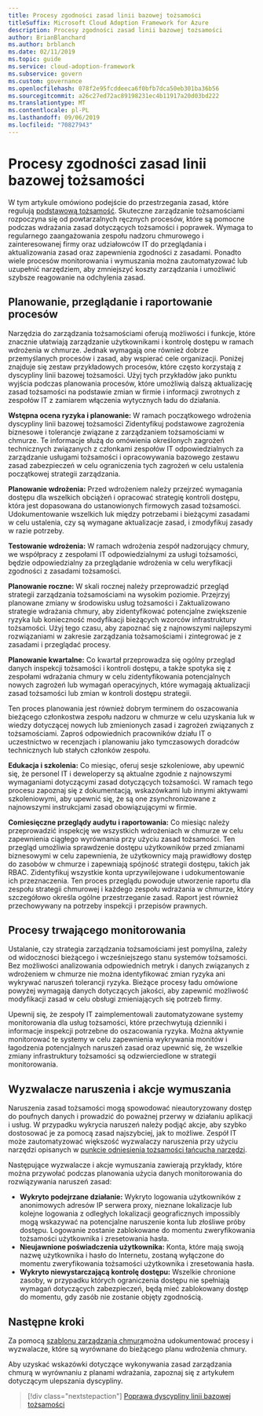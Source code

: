 ```yaml
---
title: Procesy zgodności zasad linii bazowej tożsamości
titleSuffix: Microsoft Cloud Adoption Framework for Azure
description: Procesy zgodności zasad linii bazowej tożsamości
author: BrianBlanchard
ms.author: brblanch
ms.date: 02/11/2019
ms.topic: guide
ms.service: cloud-adoption-framework
ms.subservice: govern
ms.custom: governance
ms.openlocfilehash: 078f2e95fcddeeca6f0bfb7dca50eb301ba36b56
ms.sourcegitcommit: a26c27ed72ac89198231ec4b11917a20d03bd222
ms.translationtype: MT
ms.contentlocale: pl-PL
ms.lasthandoff: 09/06/2019
ms.locfileid: "70827943"
---
```

# <a name="identity-baseline-policy-compliance-processes"></a>Procesy zgodności zasad linii bazowej tożsamości

W tym artykule omówiono podejście do przestrzegania zasad, które regulują [podstawową tożsamość](./index.md). Skuteczne zarządzanie tożsamościami rozpoczyna się od powtarzalnych ręcznych procesów, które są pomocne podczas wdrażania zasad dotyczących tożsamości i poprawek. Wymaga to regularnego zaangażowania zespołu nadzoru chmurowego i zainteresowanej firmy oraz udziałowców IT do przeglądania i aktualizowania zasad oraz zapewnienia zgodności z zasadami. Ponadto wiele procesów monitorowania i wymuszania można zautomatyzować lub uzupełnić narzędziem, aby zmniejszyć koszty zarządzania i umożliwić szybsze reagowanie na odchylenia zasad.

## <a name="planning-review-and-reporting-processes"></a>Planowanie, przeglądanie i raportowanie procesów

Narzędzia do zarządzania tożsamościami oferują możliwości i funkcje, które znacznie ułatwiają zarządzanie użytkownikami i kontrolę dostępu w ramach wdrożenia w chmurze. Jednak wymagają one również dobrze przemyślanych procesów i zasad, aby wspierać cele organizacji. Poniżej znajduje się zestaw przykładowych procesów, które często korzystają z dyscypliny linii bazowej tożsamości. Użyj tych przykładów jako punktu wyjścia podczas planowania procesów, które umożliwią dalszą aktualizację zasad tożsamości na podstawie zmian w firmie i informacji zwrotnych z zespołów IT z zamiarem włączenia wytycznych ładu do działania.

**Wstępna ocena ryzyka i planowanie:** W ramach początkowego wdrożenia dyscypliny linii bazowej tożsamości Zidentyfikuj podstawowe zagrożenia biznesowe i tolerancje związane z zarządzaniem tożsamościami w chmurze. Te informacje służą do omówienia określonych zagrożeń technicznych związanych z członkami zespołów IT odpowiedzialnych za zarządzanie usługami tożsamości i opracowywania bazowego zestawu zasad zabezpieczeń w celu ograniczenia tych zagrożeń w celu ustalenia początkowej strategii zarządzania.

**Planowanie wdrożenia:** Przed wdrożeniem należy przejrzeć wymagania dostępu dla wszelkich obciążeń i opracować strategię kontroli dostępu, która jest dopasowana do ustanowionych firmowych zasad tożsamości. Udokumentowanie wszelkich luk między potrzebami i bieżącymi zasadami w celu ustalenia, czy są wymagane aktualizacje zasad, i zmodyfikuj zasady w razie potrzeby.

**Testowanie wdrożenia:** W ramach wdrożenia zespół nadzorujący chmury, we współpracy z zespołami IT odpowiedzialnymi za usługi tożsamości, będzie odpowiedzialny za przeglądanie wdrożenia w celu weryfikacji zgodności z zasadami tożsamości.

**Planowanie roczne:** W skali rocznej należy przeprowadzić przegląd strategii zarządzania tożsamościami na wysokim poziomie. Przejrzyj planowane zmiany w środowisku usług tożsamości i Zaktualizowano strategie wdrażania chmury, aby zidentyfikować potencjalne zwiększenie ryzyka lub konieczność modyfikacji bieżących wzorców infrastruktury tożsamości. Użyj tego czasu, aby zapoznać się z najnowszymi najlepszymi rozwiązaniami w zakresie zarządzania tożsamościami i zintegrować je z zasadami i przeglądać procesy.

**Planowanie kwartalne:** Co kwartał przeprowadza się ogólny przegląd danych inspekcji tożsamości i kontroli dostępu, a także spotyka się z zespołami wdrażania chmury w celu zidentyfikowania potencjalnych nowych zagrożeń lub wymagań operacyjnych, które wymagają aktualizacji zasad tożsamości lub zmian w kontroli dostępu strategii.

Ten proces planowania jest również dobrym terminem do oszacowania bieżącego członkostwa zespołu nadzoru w chmurze w celu uzyskania luk w wiedzy dotyczącej nowych lub zmienionych zasad i zagrożeń związanych z tożsamościami. Zaproś odpowiednich pracowników działu IT o uczestnictwo w recenzjach i planowaniu jako tymczasowych doradców technicznych lub stałych członków zespołu.

**Edukacja i szkolenia:** Co miesiąc, oferuj sesje szkoleniowe, aby upewnić się, że personel IT i deweloperzy są aktualne zgodnie z najnowszymi wymaganiami dotyczącymi zasad dotyczących tożsamości. W ramach tego procesu zapoznaj się z dokumentacją, wskazówkami lub innymi aktywami szkoleniowymi, aby upewnić się, że są one zsynchronizowane z najnowszymi instrukcjami zasad obowiązującymi w firmie.

**Comiesięczne przeglądy audytu i raportowania:** Co miesiąc należy przeprowadzić inspekcję we wszystkich wdrożeniach w chmurze w celu zapewnienia ciągłego wyrównania przy użyciu zasad tożsamości. Ten przegląd umożliwia sprawdzenie dostępu użytkowników przed zmianami biznesowymi w celu zapewnienia, że użytkownicy mają prawidłowy dostęp do zasobów w chmurze i zapewniają spójność strategii dostępu, takich jak RBAC. Zidentyfikuj wszystkie konta uprzywilejowane i udokumentowanie ich przeznaczenia. Ten proces przeglądu powoduje utworzenie raportu dla zespołu strategii chmurowej i każdego zespołu wdrażania w chmurze, który szczegółowo określa ogólne przestrzeganie zasad. Raport jest również przechowywany na potrzeby inspekcji i przepisów prawnych.

## <a name="ongoing-monitoring-processes"></a>Procesy trwającego monitorowania

Ustalanie, czy strategia zarządzania tożsamościami jest pomyślna, zależy od widoczności bieżącego i wcześniejszego stanu systemów tożsamości. Bez możliwości analizowania odpowiednich metryk i danych związanych z wdrożeniem w chmurze nie można identyfikować zmian ryzyka ani wykrywać naruszeń tolerancji ryzyka. Bieżące procesy ładu omówione powyżej wymagają danych dotyczących jakości, aby zapewnić możliwość modyfikacji zasad w celu obsługi zmieniających się potrzeb firmy.

Upewnij się, że zespoły IT zaimplementowali zautomatyzowane systemy monitorowania dla usług tożsamości, które przechwytują dzienniki i informacje inspekcji potrzebne do oszacowania ryzyka. Można aktywnie monitorować te systemy w celu zapewnienia wykrywania monitów i łagodzenia potencjalnych naruszeń zasad oraz upewnić się, że wszelkie zmiany infrastruktury tożsamości są odzwierciedlone w strategii monitorowania.

## <a name="violation-triggers-and-enforcement-actions"></a>Wyzwalacze naruszenia i akcje wymuszania

Naruszenia zasad tożsamości mogą spowodować nieautoryzowany dostęp do poufnych danych i prowadzić do poważnej przerwy w działaniu aplikacji i usług. W przypadku wykrycia naruszeń należy podjąć akcje, aby szybko dostosować je za pomocą zasad najszybciej, jak to możliwe. Zespół IT może zautomatyzować większość wyzwalaczy naruszenia przy użyciu narzędzi opisanych w [punkcie odniesienia tożsamości łańcucha narzędzi](toolchain.md).

Następujące wyzwalacze i akcje wymuszania zawierają przykłady, które można przywołać podczas planowania użycia danych monitorowania do rozwiązywania naruszeń zasad:

- **Wykryto podejrzane działanie:** Wykryto logowania użytkowników z anonimowych adresów IP serwera proxy, nieznane lokalizacje lub kolejne logowania z odległych lokalizacji geograficznych impossibly mogą wskazywać na potencjalne naruszenie konta lub złośliwe próby dostępu. Logowanie zostanie zablokowane do momentu zweryfikowania tożsamości użytkownika i zresetowania hasła.
- **Nieujawnione poświadczenia użytkownika:** Konta, które mają swoją nazwę użytkownika i hasło do Internetu, zostaną wyłączone do momentu zweryfikowania tożsamości użytkownika i zresetowania hasła.
- **Wykryto niewystarczającą kontrolę dostępu:** Wszelkie chronione zasoby, w przypadku których ograniczenia dostępu nie spełniają wymagań dotyczących zabezpieczeń, będą mieć zablokowany dostęp do momentu, gdy zasób nie zostanie objęty zgodnością.

## <a name="next-steps"></a>Następne kroki

Za pomocą [szablonu zarządzania chmurą](./template.md)można udokumentować procesy i wyzwalacze, które są wyrównane do bieżącego planu wdrożenia chmury.

Aby uzyskać wskazówki dotyczące wykonywania zasad zarządzania chmurą w wyrównaniu z planami wdrażania, zapoznaj się z artykułem dotyczącym ulepszania dyscypliny.

> [!div class="nextstepaction"]
> [Poprawa dyscypliny linii bazowej tożsamości](./discipline-improvement.md)
